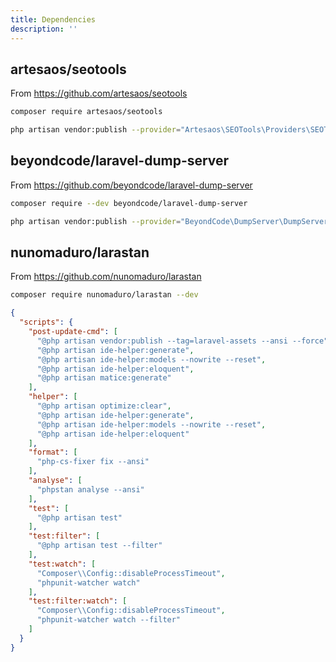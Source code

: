 ```yaml
---
title: Dependencies
description: ''
---
```


## artesaos/seotools

From <https://github.com/artesaos/seotools>

```bash
composer require artesaos/seotools
```

```bash
php artisan vendor:publish --provider="Artesaos\SEOTools\Providers\SEOToolsServiceProvider"
```

## beyondcode/laravel-dump-server

From <https://github.com/beyondcode/laravel-dump-server>

```bash
composer require --dev beyondcode/laravel-dump-server
```

```bash
php artisan vendor:publish --provider="BeyondCode\DumpServer\DumpServerServiceProvider"
```

## nunomaduro/larastan

From <https://github.com/nunomaduro/larastan>

```bash
composer require nunomaduro/larastan --dev
```

```json [composer.json]
{
  "scripts": {
    "post-update-cmd": [
      "@php artisan vendor:publish --tag=laravel-assets --ansi --force",
      "@php artisan ide-helper:generate",
      "@php artisan ide-helper:models --nowrite --reset",
      "@php artisan ide-helper:eloquent",
      "@php artisan matice:generate"
    ],
    "helper": [
      "@php artisan optimize:clear",
      "@php artisan ide-helper:generate",
      "@php artisan ide-helper:models --nowrite --reset",
      "@php artisan ide-helper:eloquent"
    ],
    "format": [
      "php-cs-fixer fix --ansi"
    ],
    "analyse": [
      "phpstan analyse --ansi"
    ],
    "test": [
      "@php artisan test"
    ],
    "test:filter": [
      "@php artisan test --filter"
    ],
    "test:watch": [
      "Composer\\Config::disableProcessTimeout",
      "phpunit-watcher watch"
    ],
    "test:filter:watch": [
      "Composer\\Config::disableProcessTimeout",
      "phpunit-watcher watch --filter"
    ]
  }
}
```
